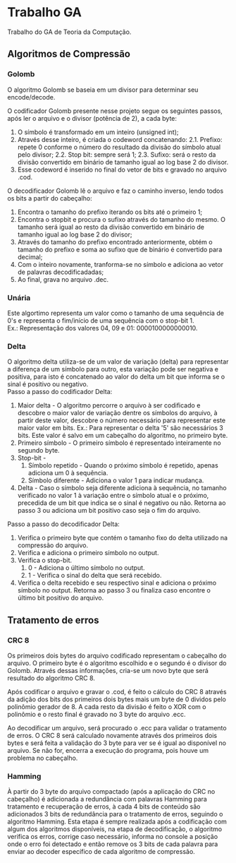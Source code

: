 # Trabalho GA

Trabalho do GA de Teoria da Computação.

## Algoritmos de Compressão

### Golomb

O algoritmo Golomb se baseia em um divisor para determinar seu encode/decode.

O codificador Golomb presente nesse projeto segue os seguintes passos, após ler o arquivo e o divisor (potência de 2), a cada byte:
1. O símbolo é transformado em um inteiro (unsigned int);
2. Através desse inteiro, é criada o codeword concatenando:
    2.1. Prefixo: repete 0 conforme o número do resultado da divisão do símbolo atual pelo divisor;
    2.2. Stop bit: sempre será 1;
    2.3. Sufixo: será o resto da divisão convertido em binário de tamanho igual ao log base 2 do divisor.
3. Esse codeword é inserido no final do vetor de bits e gravado no arquivo .cod.

O decodificador Golomb lê o arquivo e faz o caminho inverso, lendo todos os bits a partir do cabeçalho:
1. Encontra o tamanho do prefixo iterando os bits até o primeiro 1;
2. Encontra o stopbit e procura o sufixo através do tamanho do mesmo. O tamanho será igual ao resto da divisão convertido em binário de tamanho igual ao log base 2 do divisor;
3. Através do tamanho do prefixo encontrado anteriormente, obtém o tamanho do prefixo e soma ao sufixo que de binário é convertido para decimal;
4. Com o inteiro novamente, tranforma-se no símbolo e adiciona ao vetor de palavras decodificadadas;
5. Ao final, grava no arquivo .dec.

### Unária

Este algortimo representa um valor como o tamanho de uma sequência de 0's e representa o fim/início de uma sequência com o stop-bit 1.  
Ex.:  Representação dos valores 04, 09 e 01: 0000100000000010.

### Delta

O algoritmo delta utiliza-se de um valor de variação (delta) para representar a diferença de um símbolo para outro, esta variação pode ser negativa e positiva, para isto é concatenado ao valor do delta um bit que informa se o sinal é positivo ou negativo.  
Passo a passo do codificador Delta: 
1. Maior delta - O algoritmo percorre o arquivo à ser codificado e descobre o maior valor de variação dentre os símbolos do arquivo, à partir deste valor, descobre o número necessário para representar este maior valor em bits. Ex.: Para representar o delta '5' são necessários 3 bits. Este valor é salvo em um cabeçalho do algoritmo, no primeiro byte.
2. Primeiro símbolo - O primeiro símbolo é representado inteiramente no segundo byte.
3. Stop-bit - 
    1. Símbolo repetido - Quando o próximo símbolo é repetido, apenas adiciona um 0 à sequência.
    2. Símbolo diferente - Adiciona o valor 1 para indicar mudança.
4. Delta - Caso o símbolo seja diferente adiciona à sequência, no tamanho verificado no valor 1 à variação entre o símbolo atual e o próximo, precedida de um bit que indica se o sinal é negativo ou não. Retorna ao passo 3 ou adiciona um bit positivo caso seja o fim do arquivo.

Passo a passo do decodificador Delta:  
1. Verifica o primeiro byte que contém o tamanho fixo do delta utilizado na compressão do arquivo.
2. Verifica e adiciona o primeiro símbolo no output.
3. Verifica o stop-bit.
   1. 0 - Adiciona o último símbolo no output.
   2. 1 - Verifica o sinal do delta que será recebido.
4. Verifica o delta recebido e seu respectivo sinal e adiciona o próximo símbolo no output. Retorna ao passo 3 ou finaliza caso encontre o último bit positivo do arquivo.

## Tratamento de erros

### CRC 8

Os primeiros dois bytes do arquivo codificado representam o cabeçalho do arquivo. O primeiro byte é o algoritmo escolhido e o segundo é o divisor do Golomb. Através dessas informações, cria-se um novo byte que será resultado do algoritmo CRC 8. 

Após codificar o arquivo e gravar o .cod, é feito o cálculo do CRC 8 através da adição dos bits dos primeiros dois bytes mais um byte de 0 dividos pelo polinômio gerador de 8. A cada resto da divisão é feito o XOR com o polinômio e o resto final é gravado no 3 byte do arquivo .ecc.

Ao decodificar um arquivo, será procurado o .ecc para validar o tratamento de erros. O CRC 8 será calculado novamente através dos primeiros dois bytes e será feita a validação do 3 byte para ver se é igual ao disponível no arquivo. Se não for, encerra a execução do programa, pois houve um problema no cabeçalho.

### Hamming
À partir do 3 byte do arquivo compactado (após a aplicação do CRC no cabeçalho) é adicionada a redundância com palavras Hamming para tratamento e recuperação de erros,
à cada 4 bits de conteúdo são adicionados 3 bits de redundância para o tratamento de erros, seguindo o algoritmo Hamming. Esta etapa é sempre realizada após a codificação com
algum dos algoritmos disponíveis, na etapa de decodificação, o algoritmo verifica os erros, corrige caso necessário, informa no console a posição onde o erro foi detectado e 
então remove os 3 bits de cada palavra para enviar ao decoder específico de cada algoritmo de compressão.